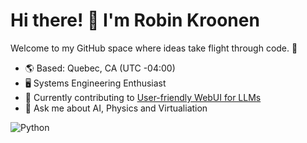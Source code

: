 # Hi there! 👋 I'm Robin Kroonen

Welcome to my GitHub space where ideas take flight through code. 🚀

- 🌎 Based: Quebec, CA (UTC -04:00)
- 🖥️ Systems Engineering Enthusiast
- 🔭 Currently contributing to [User-friendly WebUI for LLMs](https://github.com/open-webui/open-webui)
- 💬 Ask me about AI, Physics and Virtualiation

![Python](https://img.shields.io/badge/-Python-black?style=flat-square&logo=python)

